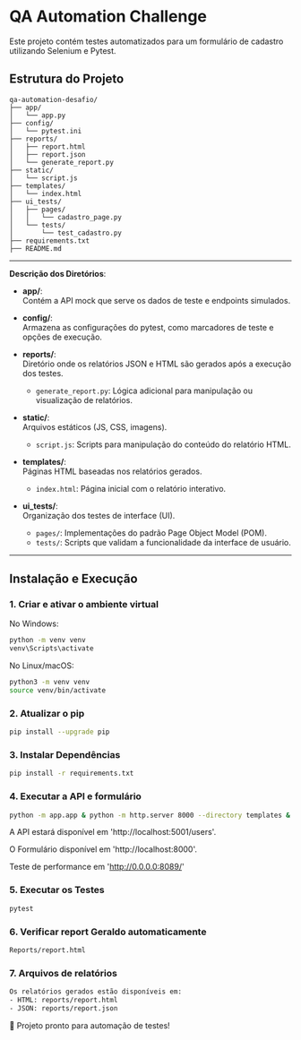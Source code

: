 # QA Automation Challenge
Este projeto contém testes automatizados para um formulário de cadastro utilizando Selenium e Pytest.

## Estrutura do Projeto
```
qa-automation-desafio/
├── app/
│   └── app.py
├── config/
│   └── pytest.ini
├── reports/
│   ├── report.html
│   ├── report.json
│   └── generate_report.py
├── static/
│   └── script.js
├── templates/
│   └── index.html
├── ui_tests/
│   ├── pages/
│   │   └── cadastro_page.py
│   └── tests/
│       └── test_cadastro.py
├── requirements.txt
├── README.md
```

---

**Descrição dos Diretórios**:
- **app/**:  
  Contém a API mock que serve os dados de teste e endpoints simulados.

- **config/**:  
  Armazena as configurações do pytest, como marcadores de teste e opções de execução.

- **reports/**:  
  Diretório onde os relatórios JSON e HTML são gerados após a execução dos testes.  
  - `generate_report.py`: Lógica adicional para manipulação ou visualização de relatórios.

- **static/**:  
  Arquivos estáticos (JS, CSS, imagens).  
  - `script.js`: Scripts para manipulação do conteúdo do relatório HTML.

- **templates/**:  
  Páginas HTML baseadas nos relatórios gerados.  
  - `index.html`: Página inicial com o relatório interativo.

- **ui_tests/**:  
  Organização dos testes de interface (UI).  
  - `pages/`: Implementações do padrão Page Object Model (POM).  
  - `tests/`: Scripts que validam a funcionalidade da interface de usuário.

---


## Instalação e Execução

### 1. Criar e ativar o ambiente virtual
No Windows:
```sh
python -m venv venv
venv\Scripts\activate
```

No Linux/macOS:
```sh
python3 -m venv venv
source venv/bin/activate
```
### 2. Atualizar o pip
```sh
pip install --upgrade pip
```

### 3. Instalar Dependências
```sh
pip install -r requirements.txt
```

### 4. Executar a API e formulário
```sh
python -m app.app & python -m http.server 8000 --directory templates & locust -f locustfile.py
```

A API estará disponível em 'http://localhost:5001/users'.

O Formulário disponível em 'http://localhost:8000'.

Teste de performance em 'http://0.0.0.0:8089/'


### 5. Executar os Testes
```sh
pytest
```

### 6. Verificar report Geraldo automaticamente 
```sh
Reports/report.html
```

### 7. Arquivos de relatórios
```sh
Os relatórios gerados estão disponíveis em:
- HTML: reports/report.html
- JSON: reports/report.json
```

🚀 Projeto pronto para automação de testes!





